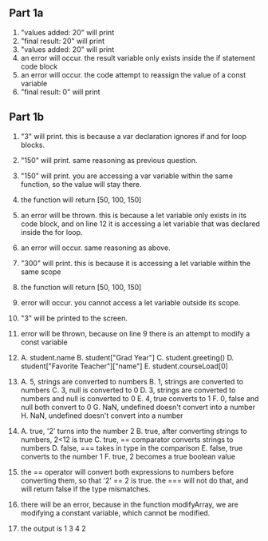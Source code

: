 
## Part 1a

1. "values added: 20" will print
2. "final result: 20" will print
3. "values added: 20" will print
4. an error will occur. the result variable only exists inside the if statement code block
5. an error will occur. the code attempt to reassign the value of a const variable
6. "final result: 0" will print


## Part 1b

1. "3" will print. this is because a var declaration ignores if and for loop blocks.
2. "150" will print. same reasoning as previous question. 
3. "150" will print. you are accessing a var variable within the same function, so the value will stay there.
4. the function will return [50, 100, 150]
5. an error will be thrown. this is because a let variable only exists in its code block, and on line 12 it is accessing a let variable that was declared inside the for loop.
6. an error will occur. same reasoning as above.
7. "300" will print. this is because it is accessing a let variable within the same scope
8. the function will return [50, 100, 150]
9. error will occur. you cannot access a let variable outside its scope.
10. "3" will be printed to the screen. 
11. error will be thrown, because on line 9 there is an attempt to modify a const variable
12.
	A. student.name
	B. student["Grad Year"]
	C. student.greeting()
	D. student["Favorite Teacher"]["name"]
	E. student.courseLoad[0]
13. 
	A. 5, strings are converted to numbers
	B. 1, strings are converted to numbers
	C. 3, null is converted to 0
	D. 3, strings are converted to numbers and null is converted to 0
	E. 4, true converts to 1
	F. 0, false and null both convert to 0
	G. NaN, undefined doesn't convert into a number
	H. NaN, undefined doesn't convert into a number
14.
	A. true, '2' turns into the number 2
	B. true, after converting strings to numbers, 2<12 is true
	C. true, == comparator converts strings to numbers
	D. false, === takes in type in the comparison
	E. false, true converts to the number 1
	F. true, 2 becomes a true boolean value
15. the == operator will convert both expressions to numbers before converting them, so that '2' == 2 is true. the === will not do that, and will return false if the type mismatches.

17. there will be an error, because in the function modifyArray, we are modifying a constant variable, which cannot be modified.

19. the output is 1 3 4 2
